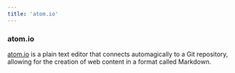 ```yaml
---
title: 'atom.io'
---
```


### atom.io

[atom.io](https://atom.io) is a plain text editor that connects automagically to a Git repository, allowing for the creation of web content in a format called Markdown.
